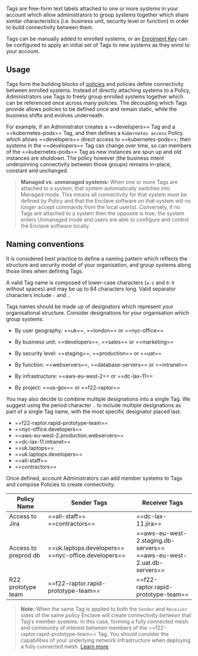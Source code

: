 Tags are free-form text labels attached to one or more systems in your account which allow administrators to group systems together which share similar characteristics (i.e. business unit, security level or function) in order to build connectivity between them.

Tags can be manually added to enrolled systems, or an [Enrolment Key](/management/enrolment/) can be configured to apply an initial set of Tags to new systems as they enrol to your account.

## Usage

Tags form the building blocks of [policies](/management/policy/) and policies define connectivity between enrolled systems. Instead of directly attaching systems to a Policy, Administrators use Tags to freely group enrolled systems together which can be referenced once across many policies. The decoupling which Tags provide allows policies to be defined once and remain static, while the business shifts and evolves underneath.

For example, if an Administrator creates a ==developers== Tag and a ==kubernetes-pods== Tag, and then defines a `Kubernetes access` Policy which allows ==developers== direct access to ==kubernetes-pods==; then systems in the ==developers== Tag can change over time, so can members of the ==kubernetes-pods== Tag as new instances are spun up and old instances are shutdown. The policy however (the business intent underpinning connectivity between those groups) remains in-place, constant and unchanged.

> **Managed vs. unmanaged systems:** When one or more Tags are attached to a system, that system automatically switches into Managed mode. This means all connectivity for that system must be defined by Policy and that the Enclave software on that system will no longer accept commands from the local user(s). Conversely, if no Tags are attached to a system then the opposite is true; the system enters Unmanaged mode and users are able to configure and control the Enclave software locally.

## Naming conventions

It is considered best practice to define a naming pattern which reflects the structure and security model of your organisation, and group systems along those lines when defining Tags. 

A valid Tag name is composed of lower-case characters (`a-z` and `0-9` without spaces) and may be up to 64 characters long. Valid separator characters include `-` and `.`

Tags names should be made up of designators which represent your organisational structure. Consider designations for your organisation which group systems:

* By user geography: ==uk==, ==london== or ==nyc-office==

* By business unit: ==developers==, ==sales== or ==marketing==

* By security level: ==staging==, ==production== or ==uat==

* By function: ==webservers==, ==database-servers== or ==intranet==

* By infrastructure: ==aws-eu-west-2== or ==dc-lax-11==

* By project: ==us-gov== or ==f22-raptor==

You may also decide to combine multiple designations into a single Tag. We suggest using the period character `.` to include multiple designations as part of a single Tag name, with the most specific designator placed last.

* ==f22-raptor.rapid-prototype-team==
* ==nyc-office.developers==
* ==aws-eu-west-2.production.webservers==
* ==dc-lax-11.intranet==
* ==uk.laptops==
* ==uk.laptops.developers==
* ==all-staff==
* ==contractors==

Once defined, account Administrators can add member systems to Tags and compose Policies to create connectivity.

| Policy Name          | Sender Tags                                              | Receiver Tags                                                              |
| -------------------- | -------------------------------------------------------- | -------------------------------------------------------------------------- |
| Access to Jira       | ==all-staff==<br />==contractors==                       | ==dc-lax-11.jira==                                                         |
| Access to preprod db | ==uk.laptops.developers==<br />==nyc-office.developers== | ==aws-eu-west-2.staging.db-servers==<br />==aws-eu-west-2.uat.db-servers== |
| R22 prototype team   | ==f22-raptor.rapid-prototype-team==                      | ==f22-raptor.rapid-prototype-team==                                        |

> **Note:** When the same Tag is applied to both the `Sender` and `Receiver` sides of the same policy Enclave will create connectivity _between_ that Tag's member systems. In this case, forming a fully connected mesh and community of interest between members of the ==f22-raptor.rapid-prototype-team== Tag. You should consider the capabilities of your underlying network infrastructure when deploying a fully connected mesh. [Learn more](/management/policy#full-mesh).



